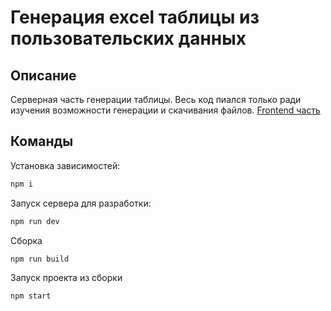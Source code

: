 # Генерация excel таблицы из пользовательских данных
## Описание
Серверная часть генерации таблицы. Весь код пиался только ради изучения возможности генерации и скачивания файлов.
[Frontend часть](https://github.com/manulovich/genereate-excel__frontend)

## Команды
Установка зависимостей:
```bash
npm i
```
Запуск сервера для разработки:
```bash
npm run dev
```
Сборка
```bash
npm run build
```
Запуск проекта из сборки
```bash
npm start
```
